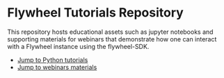 # Flywheel Tutorials Repository

This repository hosts educational assets such as jupyter notebooks 
and supporting materials for webinars that demonstrate how one
can interact with a Flywheel instance using the flywheel-SDK. 

*  [Jump to Python tutorials](https://gitlab.com/flywheel-io/public/flywheel-tutorials/-/tree/master/python)
*  [Jump to webinars materials](https://gitlab.com/flywheel-io/public/flywheel-tutorials/-/tree/master/webinars)